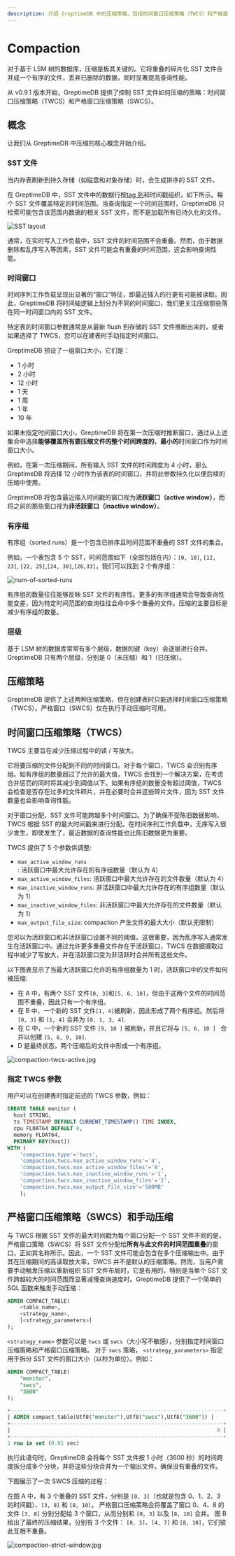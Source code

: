 ```yaml
---
description: 介绍 GreptimeDB 中的压缩策略，包括时间窗口压缩策略（TWCS）和严格窗口压缩策略（SWCS），以及它们的概念、参数和使用示例。
---
```


# Compaction

对于基于 LSM 树的数据库，压缩是极其关键的。它将重叠的碎片化 SST 文件合并成一个有序的文件，丢弃已删除的数据，同时显著提高查询性能。

从 v0.9.1 版本开始，GreptimeDB 提供了控制 SST 文件如何压缩的策略：时间窗口压缩策略（TWCS）和严格窗口压缩策略（SWCS）。

## 概念

让我们从 GreptimeDB 中压缩的核心概念开始介绍。

### SST 文件

当内存表刷新到持久存储（如磁盘和对象存储）时，会生成排序的 SST 文件。

在 GreptimeDB 中，SST 文件中的数据行按[tag 列](/user-guide/concepts/data-model.md)和时间戳组织，如下所示。每个 SST 文件覆盖特定的时间范围。当查询指定一个时间范围时，GreptimeDB 只检索可能包含该范围内数据的相关 SST 文件，而不是加载所有已持久化的文件。

![SST layout](/compaction-sst-file-layout.jpg)

通常，在实时写入工作负载中，SST 文件的时间范围不会重叠。然而，由于数据删除和乱序写入等因素，SST 文件可能会有重叠的时间范围，这会影响查询性能。

### 时间窗口

时间序列工作负载呈现出显著的“窗口”特征，即最近插入的行更有可能被读取。因此，GreptimeDB 将时间轴逻辑上划分为不同的时间窗口，我们更关注压缩那些落在同一时间窗口内的 SST 文件。

特定表的时间窗口参数通常是从最新 flush 到存储的 SST 文件推断出来的，或者如果选择了 TWCS，您可以在建表时手动指定时间窗口。

GreptimeDB 预设了一组窗口大小，它们是：
- 1 小时
- 2 小时
- 12 小时
- 1 天
- 1 周
- 1 年
- 10 年

如果未指定时间窗口大小，GreptimeDB 将在第一次压缩时推断窗口，通过从上述集合中选择**能够覆盖所有要压缩文件的整个时间跨度的**，**最小的**时间窗口作为时间窗口大小。

例如，在第一次压缩期间，所有输入 SST 文件的时间跨度为 4 小时，那么 GreptimeDB 将选择 12 小时作为该表的时间窗口，并将此参数持久化以便后续的压缩中使用。

GreptimeDB 将包含最近插入时间戳的窗口视为**活跃窗口（active window）**，而将之前的那些窗口视为**非活跃窗口（inactive window）**。

### 有序组
有序组（sorted runs）是一个包含已排序且时间范围不重叠的 SST 文件的集合。

例如，一个表包含 5 个 SST，时间范围如下（全部包括在内）：`[0, 10]`, `[12, 23]`, `[22, 25]`,`[24, 30]`,`[26,33]`，我们可以找到 2 个有序组：

![num-of-sorted-runs](/compaction-num-sorted-runs.jpg)


有序组的数量往往能够反映 SST 文件的有序性。更多的有序组通常会导致查询性能变差，因为特定时间范围的查询往往会命中多个重叠的文件。压缩的主要目标是减少有序组的数量。

### 层级

基于 LSM 树的数据库常常有多个层级，数据的键（key）会逐层进行合并。GreptimeDB 只有两个层级，分别是 0（未压缩）和 1（已压缩）。

## 压缩策略

GreptimeDB 提供了上述两种压缩策略，但在创建表时只能选择时间窗口压缩策略（TWCS）。严格窗口（SWCS）仅在执行手动压缩时可用。

## 时间窗口压缩策略（TWCS）

TWCS 主要旨在减少压缩过程中的读 / 写放大。

它将要压缩的文件分配到不同的时间窗口。对于每个窗口，TWCS 会识别有序组。如有序组的数量超过了允许的最大值，TWCS 会找到一个解决方案，在考虑合并惩罚的同时将其减少到阈值以下。如果有序组的数量没有超过阈值，TWCS 会检查是否存在过多的文件碎片，并在必要时合并这些碎片文件，因为 SST 文件数量也会影响查询性能。

对于窗口分配，SST 文件可能跨越多个时间窗口。为了确保不受陈旧数据影响，TWCS 根据 SST 的最大时间戳来进行分配。在时间序列工作负载中，无序写入很少发生，即使发生了，最近数据的查询性能也比陈旧数据更为重要。

TWCS 提供了 5 个参数供调整:
- `max_active_window_runs`: 活跃窗口中最大允许存在的有序组数量（默认为 4）
- `max_active_window_files`: 活跃窗口中最大允许存在的文件数量（默认为 4）
- `max_inactive_window_runs`: 非活跃窗口中最大允许存在的有序组数量（默认为 1）
- `max_inactive_window_files`: 非活跃窗口中最大允许存在的文件数量（默认为 1）
- `max_output_file_size`: compaction 产生文件的最大大小（默认无限制）

您可以为活跃窗口和非活跃窗口设置不同的阈值。这很重要，因为乱序写入通常发生在活跃窗口中。通过允许更多重叠文件存在于活跃窗口，TWCS 在数据摄取过程中减少了写放大，并在活跃窗口变为非活跃时合并所有这些文件。

以下图表显示了当最大活跃窗口允许的有序组数量为 1 时，活跃窗口中的文件如何被压缩:
- 在 A 中，有两个 SST 文件`[0, 3]`和`[5, 6, 10]`，但由于这两个文件的时间范围不重叠，因此只有一个有序组。
- 在 B 中，一个新的 SST 文件`[1, 4]`被刷新，因此形成了两个有序组。然后将 `[0, 3]` 和 `[1, 4]` 合并为 `[0, 1, 3, 4]`.
- 在 C 中，一个新的 SST 文件 ` [9, 10 ] ` 被刷新，并且它将与 `[5, 6, 10 ] ` 合并以创建 `[5, 6, 9, 10]`.
- D 是最终状态，两个压缩后的文件中形成一个有序组。

![compaction-twcs-active.jpg](/compaction-twcs-active.jpg)

### 指定 TWCS 参数
用户可以在创建表时指定前述的 TWCS 参数，例如：

```sql
CREATE TABLE monitor (
  host STRING,
  ts TIMESTAMP DEFAULT CURRENT_TIMESTAMP() TIME INDEX,
  cpu FLOAT64 DEFAULT 0,
  memory FLOAT64,
  PRIMARY KEY(host))
WITH (
    'compaction.type'='twcs', 
    'compaction.twcs.max_active_window_runs'='4', 
    'compaction.twcs.max_active_window_files'='8', 
    'compaction.twcs.max_inactive_window_runs'='1',
    'compaction.twcs.max_inactive_window_files'='2',
    'compaction.twcs.max_output_file_size'='500MB'
    );
```

## 严格窗口压缩策略（SWCS）和手动压缩

与 TWCS 根据 SST 文件的最大时间戳为每个窗口分配一个 SST 文件不同的是，严格窗口策略（SWCS）将 SST 文件分配给**所有与此文件的时间范围重叠**的窗口，正如其名称所示。因此，一个 SST 文件可能会包含在多个压缩输出中。由于其在压缩期间的高读取放大率，SWCS 并不是默认的压缩策略。然而，当用户需要手动触发压缩以重新组织 SST 文件布局时，它是有用的，特别是当单个 SST 文件跨越较大的时间范围而显著减慢查询速度时。GreptimeDB 提供了一个简单的 SQL 函数来触发手动压缩：

```sql
ADMIN COMPACT_TABLE(
    <table_name>, 
    <strategy_name>, 
    [<strategy_parameters>]
);
```

`<strategy_name>` 参数可以是 `twcs` 或 `swcs`（大小写不敏感），分别指定时间窗口压缩策略和严格窗口压缩策略。
对于 `swcs` 策略， `<strategy_parameters>` 指定用于拆分 SST 文件的窗口大小（以秒为单位）。例如：

```sql
ADMIN COMPACT_TABLE(
    "monitor", 
    "swcs", 
    "3600"
);

+--------------------------------------------------------------------+
| ADMIN compact_table(Utf8("monitor"),Utf8("swcs"),Utf8("3600")) |
+--------------------------------------------------------------------+
|                                                                  0 |
+--------------------------------------------------------------------+
1 row in set (0.01 sec)
```

执行此语句时，GreptimeDB 会将每个 SST 文件按 1 小时（3600 秒）的时间跨度拆分成多个分块，并将这些分块合并为一个输出文件，确保没有重叠的文件。

下图展示了一次 SWCS 压缩的过程：

在图 A 中，有 3 个重叠的 SST 文件，分别是 `[0, 3]`（也就是包含 0、1、2、3 的时间戳）、`[3, 8]` 和 `[8, 10]`。
严格窗口压缩策略会将覆盖了窗口 0、4、8 的文件 `[3, 8]` 分别分配给 3 个窗口，从而分别和 `[0, 3]` 以及 `[8, 10]` 合并。
图 B 给出了最终的压缩结果，分别有 3 个文件： `[0, 3]`、`[4, 7]` 和 `[8, 10]`，它们彼此互相不重叠。

![compaction-strict-window.jpg](/compaction-strict-window.jpg)
